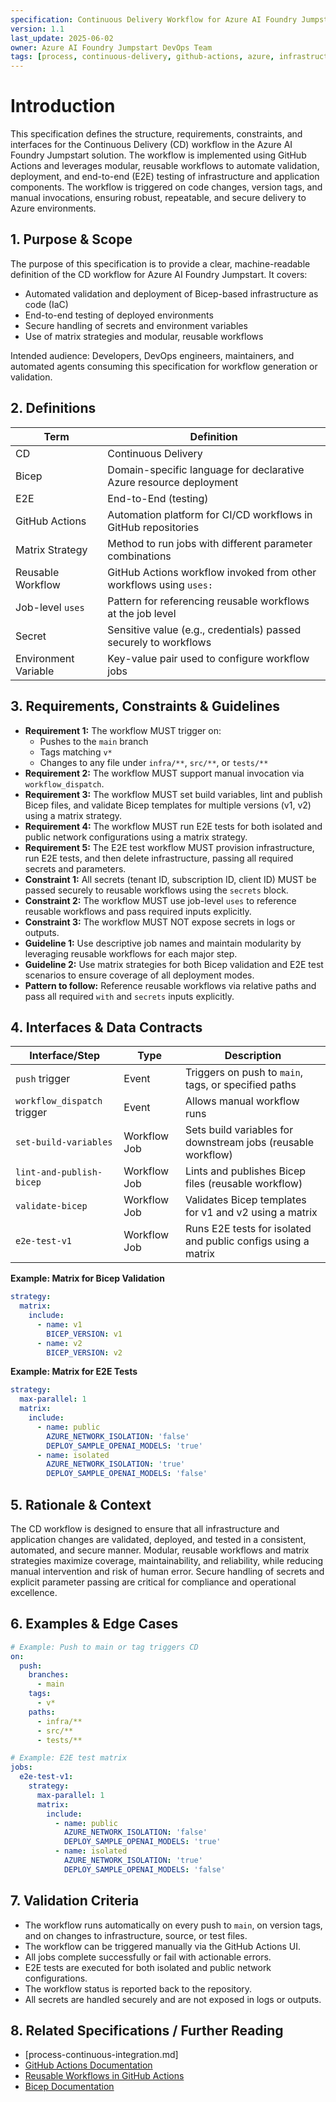 ```yaml
---
specification: Continuous Delivery Workflow for Azure AI Foundry Jumpstart
version: 1.1
last_update: 2025-06-02
owner: Azure AI Foundry Jumpstart DevOps Team
tags: [process, continuous-delivery, github-actions, azure, infrastructure]
---
```


# Introduction

This specification defines the structure, requirements, constraints, and interfaces for the Continuous Delivery (CD) workflow in the Azure AI Foundry Jumpstart solution. The workflow is implemented using GitHub Actions and leverages modular, reusable workflows to automate validation, deployment, and end-to-end (E2E) testing of infrastructure and application components. The workflow is triggered on code changes, version tags, and manual invocations, ensuring robust, repeatable, and secure delivery to Azure environments.

## 1. Purpose & Scope

The purpose of this specification is to provide a clear, machine-readable definition of the CD workflow for Azure AI Foundry Jumpstart. It covers:

- Automated validation and deployment of Bicep-based infrastructure as code (IaC)
- End-to-end testing of deployed environments
- Secure handling of secrets and environment variables
- Use of matrix strategies and modular, reusable workflows

Intended audience: Developers, DevOps engineers, maintainers, and automated agents consuming this specification for workflow generation or validation.

## 2. Definitions

| Term                        | Definition                                                                 |
|-----------------------------|----------------------------------------------------------------------------|
| CD                          | Continuous Delivery                                                        |
| Bicep                       | Domain-specific language for declarative Azure resource deployment          |
| E2E                         | End-to-End (testing)                                                       |
| GitHub Actions              | Automation platform for CI/CD workflows in GitHub repositories             |
| Matrix Strategy             | Method to run jobs with different parameter combinations                   |
| Reusable Workflow           | GitHub Actions workflow invoked from other workflows using `uses:`         |
| Job-level `uses`            | Pattern for referencing reusable workflows at the job level                |
| Secret                      | Sensitive value (e.g., credentials) passed securely to workflows           |
| Environment Variable        | Key-value pair used to configure workflow jobs                             |

## 3. Requirements, Constraints & Guidelines

* **Requirement 1:** The workflow MUST trigger on:
  * Pushes to the `main` branch
  * Tags matching `v*`
  * Changes to any file under `infra/**`, `src/**`, or `tests/**`
* **Requirement 2:** The workflow MUST support manual invocation via `workflow_dispatch`.
* **Requirement 3:** The workflow MUST set build variables, lint and publish Bicep files, and validate Bicep templates for multiple versions (v1, v2) using a matrix strategy.
* **Requirement 4:** The workflow MUST run E2E tests for both isolated and public network configurations using a matrix strategy.
* **Requirement 5:** The E2E test workflow MUST provision infrastructure, run E2E tests, and then delete infrastructure, passing all required secrets and parameters.
* **Constraint 1:** All secrets (tenant ID, subscription ID, client ID) MUST be passed securely to reusable workflows using the `secrets` block.
* **Constraint 2:** The workflow MUST use job-level `uses` to reference reusable workflows and pass required inputs explicitly.
* **Constraint 3:** The workflow MUST NOT expose secrets in logs or outputs.
* **Guideline 1:** Use descriptive job names and maintain modularity by leveraging reusable workflows for each major step.
* **Guideline 2:** Use matrix strategies for both Bicep validation and E2E test scenarios to ensure coverage of all deployment modes.
* **Pattern to follow:** Reference reusable workflows via relative paths and pass all required `with` and `secrets` inputs explicitly.

## 4. Interfaces & Data Contracts

| Interface/Step                | Type         | Description                                                      |
|-------------------------------|--------------|------------------------------------------------------------------|
| `push` trigger                | Event        | Triggers on push to `main`, tags, or specified paths             |
| `workflow_dispatch` trigger   | Event        | Allows manual workflow runs                                      |
| `set-build-variables`         | Workflow Job | Sets build variables for downstream jobs (reusable workflow)     |
| `lint-and-publish-bicep`      | Workflow Job | Lints and publishes Bicep files (reusable workflow)              |
| `validate-bicep`              | Workflow Job | Validates Bicep templates for v1 and v2 using a matrix           |
| `e2e-test-v1`                 | Workflow Job | Runs E2E tests for isolated and public configs using a matrix    |

**Example: Matrix for Bicep Validation**
```yaml
strategy:
  matrix:
    include:
      - name: v1
        BICEP_VERSION: v1
      - name: v2
        BICEP_VERSION: v2
```

**Example: Matrix for E2E Tests**
```yaml
strategy:
  max-parallel: 1
  matrix:
    include:
      - name: public
        AZURE_NETWORK_ISOLATION: 'false'
        DEPLOY_SAMPLE_OPENAI_MODELS: 'true'
      - name: isolated
        AZURE_NETWORK_ISOLATION: 'true'
        DEPLOY_SAMPLE_OPENAI_MODELS: 'false'
```

## 5. Rationale & Context

The CD workflow is designed to ensure that all infrastructure and application changes are validated, deployed, and tested in a consistent, automated, and secure manner. Modular, reusable workflows and matrix strategies maximize coverage, maintainability, and reliability, while reducing manual intervention and risk of human error. Secure handling of secrets and explicit parameter passing are critical for compliance and operational excellence.

## 6. Examples & Edge Cases

```yaml
# Example: Push to main or tag triggers CD
on:
  push:
    branches:
      - main
    tags:
      - v*
    paths:
      - infra/**
      - src/**
      - tests/**

# Example: E2E test matrix
jobs:
  e2e-test-v1:
    strategy:
      max-parallel: 1
      matrix:
        include:
          - name: public
            AZURE_NETWORK_ISOLATION: 'false'
            DEPLOY_SAMPLE_OPENAI_MODELS: 'true'
          - name: isolated
            AZURE_NETWORK_ISOLATION: 'true'
            DEPLOY_SAMPLE_OPENAI_MODELS: 'false'
```

## 7. Validation Criteria

- The workflow runs automatically on every push to `main`, on version tags, and on changes to infrastructure, source, or test files.
- The workflow can be triggered manually via the GitHub Actions UI.
- All jobs complete successfully or fail with actionable errors.
- E2E tests are executed for both isolated and public network configurations.
- The workflow status is reported back to the repository.
- All secrets are handled securely and are not exposed in logs or outputs.

## 8. Related Specifications / Further Reading

- [process-continuous-integration.md]
- [GitHub Actions Documentation](https://docs.github.com/en/actions)
- [Reusable Workflows in GitHub Actions](https://docs.github.com/en/actions/using-workflows/reusing-workflows)
- [Bicep Documentation](https://learn.microsoft.com/en-us/azure/azure-resource-manager/bicep/)
